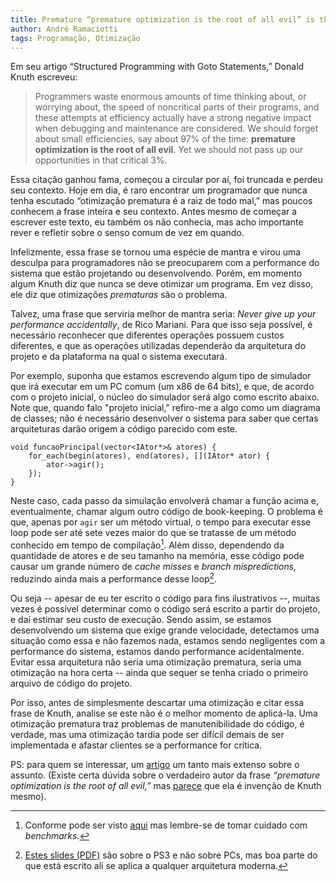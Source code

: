 ```yaml
---
title: Premature “premature optimization is the root of all evil” is the root of all evil
author: André Ramaciotti
tags: Programação, Otimização
---
```


Em seu artigo “Structured Programming with Goto Statements,” Donald Knuth
escreveu:

> Programmers waste enormous amounts of time thinking about, or worrying about,
> the speed of noncritical parts of their programs, and these attempts at
> efficiency actually have a strong negative impact when debugging and
> maintenance are considered. We should forget about small efficiencies, say
> about 97% of the time: **premature optimization is the root of all evil**. Yet
> we should not pass up our opportunities in that critical 3%.

Essa citação ganhou fama, começou a circular por aí, foi truncada e perdeu seu
contexto.  Hoje em dia, é raro encontrar um programador que nunca tenha escutado
“otimização prematura é a raiz de todo mal,” mas poucos conhecem a frase inteira
e seu contexto.  Antes mesmo de começar a escrever este texto, eu também os não
conhecia, mas acho importante rever e refletir sobre o senso comum de vez em
quando.

Infelizmente, essa frase se tornou uma espécie de mantra e virou uma desculpa
para programadores não se preocuparem com a performance do sistema que estão
projetando ou desenvolvendo.  Porém, em momento algum Knuth diz que nunca se
deve otimizar um programa.  Em vez disso, ele diz que otimizações *prematuras*
são o problema.

Talvez, uma frase que serviria melhor de mantra seria: *Never give up your
performance accidentally*, de Rico Mariani.  Para que isso seja possível, é
necessário reconhecer que diferentes operações possuem custos diferentes, e que
as operações utilizadas dependerão da arquitetura do projeto e da plataforma na
qual o sistema executará.

Por exemplo, suponha que estamos escrevendo algum tipo de simulador que irá
executar em um PC comum (um x86 de 64 bits), e que, de acordo com o projeto
inicial, o núcleo do simulador será algo como escrito abaixo.  Note que, quando
falo "projeto inicial," refiro-me a algo como um diagrama de classes; não é
necessário desenvolver o sistema para saber que certas arquiteturas darão origem
a código parecido com este.

~~~~{.Cpp}
void funcaoPrincipal(vector<IAtor*>& atores) {
    for_each(begin(atores), end(atores), [](IAtor* ator) {
        ator->agir();
    });
}
~~~~

Neste caso, cada passo da simulação envolverá chamar a função acima e,
eventualmente, chamar algum outro código de book-keeping.  O problema é que,
apenas por `agir` ser um método virtual, o tempo para executar esse loop pode
ser até sete vezes maior do que se tratasse de um método conhecido em tempo de
compilação[^n1].  Além disso, dependendo da quantidade de atores e de seu
tamanho na memória, esse código pode causar um grande número de *cache misses* e
*branch mispredictions,* reduzindo ainda mais a performance desse loop[^n2].

Ou seja -- apesar de eu ter escrito o código para fins ilustrativos --, muitas
vezes é possível determinar como o código será escrito a partir do projeto, e
daí estimar seu custo de execução.  Sendo assim, se estamos desenvolvendo um
sistema que exige grande velocidade, detectamos uma situação como essa e não
fazemos nada, estamos sendo negligentes com a performance do sistema, estamos
dando performance acidentalmente.  Evitar essa arquitetura não seria uma
otimização prematura, seria uma otimização na hora certa -- ainda que sequer se
tenha criado o primeiro arquivo de código do projeto.

Por isso, antes de simplesmente descartar uma otimização e citar essa frase de
Knuth, analise se este não é o melhor momento de aplicá-la.  Uma otimização
prematura traz problemas de manutenibilidade do código, é verdade, mas uma
otimização tardia pode ser difícil demais de ser implementada e afastar clientes
se a performance for crítica.

PS: para quem se interessar, um [artigo][ART] um tanto mais extenso sobre o
 assunto.  (Existe certa dúvida sobre o verdadeiro autor da frase *“premature
 optimization is the root of all evil,”* mas [parece][QUO] que ela é invenção de
 Knuth mesmo).

[^n1]: Conforme pode ser visto [aqui][BEN] mas lembre-se de tomar cuidado com
*benchmarks.*

[^n2]: [Estes slides (PDF)][SLI] são sobre o PS3 e não sobre PCs, mas boa parte
do que está escrito ali se aplica a qualquer arquitetura moderna.

[ART]: http://ubiquity.acm.org/article.cfm?id=1513451
[BEN]: http://eli.thegreenplace.net/2013/12/05/the-cost-of-dynamic-virtual-calls-vs-static-crtp-dispatch-in-c/
[QUO]: http://shreevatsa.wordpress.com/2008/05/16/premature-optimization-is-the-root-of-all-evil/
[SLI]: http://harmful.cat-v.org/software/OO_programming/_pdf/Pitfalls_of_Object_Oriented_Programming_GCAP_09.pdf
